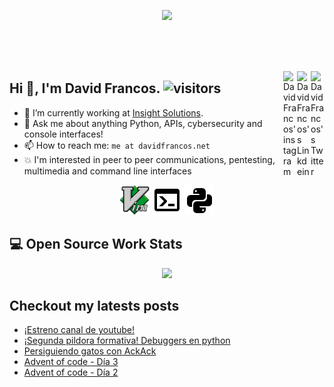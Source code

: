<p align="center">
  <a href="https://davidfrancos.net">
    <img width="460" src="https://davidfrancos.net/images/logo.png"/>
  </a>
</p>
<br/>
<br/>
<br/>

<a href="https://twitter.com/DavidFrancos" target="_blank" rel="nofollow"><img align="right" alt="David Francos's Twitter" width="22px" src="https://cdn.jsdelivr.net/npm/simple-icons@v3/icons/twitter.svg" /></a><a href="https://www.linkedin.com/in/davidfrancos" target="_blank" rel="nofollow"><img align="right" alt="DavidFrancos's Linkdein" width="22px" src="https://cdn.jsdelivr.net/npm/simple-icons@v3/icons/linkedin.svg" /></a><a href="https://www.instagram.com/david.francos" target="_blank" rel="nofollow"><img align="right" alt="DavidFrancos'instagram" width="22px" src="https://cdn.jsdelivr.net/npm/simple-icons@v3/icons/instagram.svg" /></a>
## Hi :wave:, I'm David Francos. ![visitors](https://visitor-badge.glitch.me/badge?page_id=XayOn.XayOn)

- :telescope: I’m currently working at [Insight Solutions](https://www.insight-solutions.es/).
- :speech_balloon: Ask me about anything Python, APIs, cybersecurity and console interfaces!
- :mailbox: How to reach me: `me at davidfrancos.net`
- :collision: I'm interested in peer to peer communications, pentesting, multimedia and command line interfaces

<p align=center>
  <img width=48 src="./imgs/vim.svg" width=48/>
  <img width=48 src="./imgs/console.png"/>
  <img width=48 src="./imgs/language-python.png"/>
</p>


## :computer: Open Source Work Stats


<p align="center">
  <a href="https://github.com/anuraghazra/github-readme-stats">
    <img  src="https://github-readme-stats.vercel.app/api?username=xayon&show_icons=true&hide_border=true" />
  </a>
</p>

## Checkout my latests posts


<!--START_SECTION:feed-->
* [¡Estreno canal de youtube!](https:&#x2F;&#x2F;davidfrancos.net&#x2F;post&#x2F;canal&#x2F;)
* [¡Segunda pildora formativa! Debuggers en python](https:&#x2F;&#x2F;davidfrancos.net&#x2F;post&#x2F;debuggers&#x2F;)
* [Persiguiendo gatos con AckAck](https:&#x2F;&#x2F;davidfrancos.net&#x2F;post&#x2F;persiguiendo-gatos&#x2F;)
* [Advent of code - Día 3](https:&#x2F;&#x2F;davidfrancos.net&#x2F;post&#x2F;aoc-day-three&#x2F;)
* [Advent of code - Día 2](https:&#x2F;&#x2F;davidfrancos.net&#x2F;post&#x2F;aoc-day-two&#x2F;)
<!--END_SECTION:feed-->
